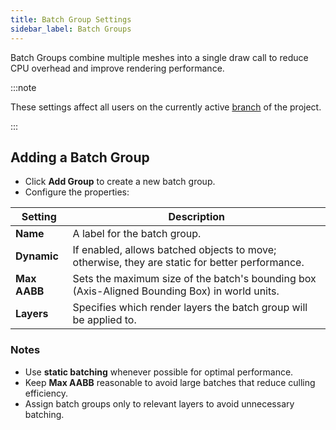 ```yaml
---
title: Batch Group Settings
sidebar_label: Batch Groups
---
```


Batch Groups combine multiple meshes into a single draw call to reduce CPU overhead and improve rendering performance.

:::note

These settings affect all users on the currently active [branch](../../version-control/branches.md) of the project.

:::

## Adding a Batch Group

- Click **Add Group** to create a new batch group.
- Configure the properties:

| Setting | Description |
| --- | --- |
| **Name** | A label for the batch group. |
| **Dynamic** | If enabled, allows batched objects to move; otherwise, they are static for better performance. |
| **Max AABB** | Sets the maximum size of the batch's bounding box (Axis-Aligned Bounding Box) in world units. |
| **Layers** | Specifies which render layers the batch group will be applied to. |

### Notes

- Use **static batching** whenever possible for optimal performance.
- Keep **Max AABB** reasonable to avoid large batches that reduce culling efficiency.
 - Assign batch groups only to relevant layers to avoid unnecessary batching.
